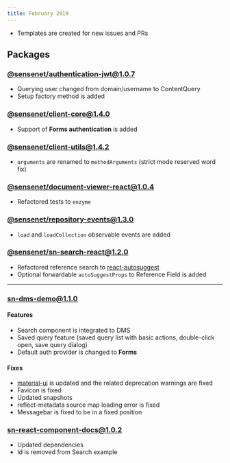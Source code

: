 ```yaml
---
title: February 2019
---
```


- Templates are created for new issues and PRs

## Packages

### [@sensenet/authentication-jwt@1.0.7](https://github.com/SenseNet/sn-client/releases/tag/%40sensenet%2Fauthentication-jwt%401.0.7)

- Querying user changed from domain/username to ContentQuery
- Setup factory method is added
  
### [@sensenet/client-core@1.4.0](https://github.com/SenseNet/sn-client/releases/tag/@sensenet/client-core@1.4.0)

- Support of **Forms authentication** is added

### [@sensenet/client-utils@1.4.2](https://github.com/SenseNet/sn-client/releases/tag/@sensenet/client-utils@1.4.2)

- `arguments` are renamed to `methodArguments` (strict mode reserved word fix)

### [@sensenet/document-viewer-react@1.0.4](https://github.com/SenseNet/sn-client/releases/tag/@sensenet/document-viewer-react@1.0.4)

- Refactored tests to `enzyme`

### [@sensenet/repository-events@1.3.0](https://github.com/SenseNet/sn-client/releases/tag/@sensenet/repository-events@1.3.0)

- `load` and `loadCollection` observable events are added

### [@sensenet/sn-search-react@1.2.0](https://github.com/SenseNet/sn-client/releases/tag/@sensenet/search-react@1.2.0)

- Refactored reference search to [react-autosuggest](https://github.com/moroshko/react-autosuggest)
- Optional forwardable `autoSuggestProps` to Reference Field is added

---

### [sn-dms-demo@1.1.0](https://github.com/SenseNet/sn-client/releases/tag/sn-dms-demo@1.1.0)

#### Features
- Search component is integrated to DMS
- Saved query feature (saved query list with basic actions, double-click open, save query dialog)
- Default auth provider is changed to **Forms**

#### Fixes
- [material-ui](https://github.com/mui-org/material-ui) is updated and the related deprecation warnings are fixed
- Favicon is fixed
- Updated snapshots
- reflect-metadata source map loading error is fixed
- Messagebar is fixed to be in a fixed position

### [sn-react-component-docs@1.0.2](https://github.com/SenseNet/sn-client/releases/tag/sn-react-component-docs@1.0.2)

- Updated dependencies
- Id is removed from Search example
